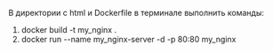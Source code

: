 В директории c html и Dockerfile в терминале выполнить команды:

1) docker build -t my_nginx .
2) docker run --name my_nginx-server -d -p 80:80 my_nginx
